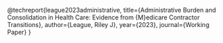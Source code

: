 @techreport{league2023administrative,
  title={Administrative Burden and Consolidation in Health Care: Evidence from {M}edicare Contractor Transitions},
   author={League, Riley J},
   year={2023},
   journal={Working Paper}
}

